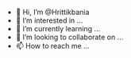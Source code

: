 - 👋 Hi, I’m @Hrittikbania
- 👀 I’m interested in ...
- 🌱 I’m currently learning ...
- 💞️ I’m looking to collaborate on ...
- 📫 How to reach me ...

<!---
Hrittikbania/Hrittikbania is a ✨ special ✨ repository because its `README.md` (this file) appears on your GitHub profile.
You can click the Preview link to take a look at your changes.
--->
